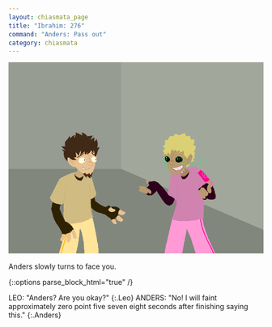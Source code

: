 ```yaml
---
layout: chiasmata_page
title: "Ibrahim: 276"
command: "Anders: Pass out"
category: chiasmata
---
```


![276](/chiasmata/images/narrative/274.png)

Anders slowly turns to face you.

{::options parse_block_html="true" /}
<div class="dialogue">
LEO: "Anders? Are you okay?" 
{:.Leo}
ANDERS: "No! I will faint approximately zero point five seven eight seconds after finishing saying this." 
{:.Anders}
</div>